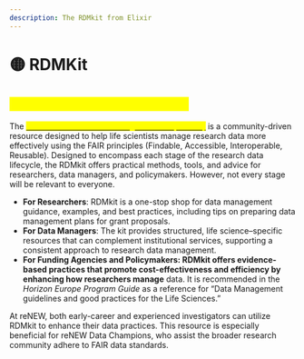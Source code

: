 ```yaml
---
description: The RDMkit from Elixir
---
```


# 🟡 RDMKit

## <mark style="color:yellow;">Overview: What is the RDMkit?</mark>

The [<mark style="color:yellow;">ELIXIR Research Data Management Kit (RDMkit)</mark>](https://rdmkit.elixir-europe.org/index) is a community-driven resource designed to help life scientists manage research data more effectively using the FAIR principles (Findable, Accessible, Interoperable, Reusable). Designed to encompass each stage of the research data lifecycle, the RDMkit offers practical methods, tools, and advice for researchers, data managers, and policymakers. However, not every stage will be relevant to everyone.

* **For Researchers**: RDMkit is a one-stop shop for data management guidance, examples, and best practices, including tips on preparing data management plans for grant proposals.
* **For Data Managers**: The kit provides structured, life science–specific resources that can complement institutional services, supporting a consistent approach to research data management.
* **For Funding Agencies and Policymakers: RDMkit offers evidence-based practices that promote cost-effectiveness and efficiency by enhancing how researchers manage** data. It is recommended in the _Horizon Europe Program Guide_ as a reference for “Data Management guidelines and good practices for the Life Sciences.”

At reNEW, both early-career and experienced investigators can utilize RDMkit to enhance their data practices. This resource is especially beneficial for reNEW Data Champions, who assist the broader research community adhere to FAIR data standards.

